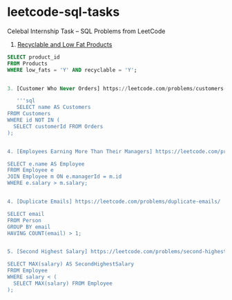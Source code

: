 # leetcode-sql-tasks
Celebal Internship Task – SQL Problems from LeetCode

1. [Recyclable and Low Fat Products](https://leetcode.com/problems/recyclable-and-low-fat-products/)
```sql
SELECT product_id
FROM Products
WHERE low_fats = 'Y' AND recyclable = 'Y';


3. [Customer Who Never Orders] https://leetcode.com/problems/customers-who-never-order/description/

   '''sql
   SELECT name AS Customers
FROM Customers
WHERE id NOT IN (
  SELECT customerId FROM Orders
);


4. [Employees Earning More Than Their Managers] https://leetcode.com/problems/employees-earning-more-than-their-managers/?source=submission-ac

SELECT e.name AS Employee
FROM Employee e
JOIN Employee m ON e.managerId = m.id
WHERE e.salary > m.salary;


4. [Duplicate Emails] https://leetcode.com/problems/duplicate-emails/

SELECT email
FROM Person
GROUP BY email
HAVING COUNT(email) > 1;


5. [Second Highest Salary] https://leetcode.com/problems/second-highest-salary/

SELECT MAX(salary) AS SecondHighestSalary
FROM Employee
WHERE salary < (
  SELECT MAX(salary) FROM Employee
);

